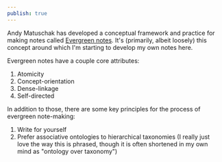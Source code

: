 ```yaml
---
publish: true
---
```

Andy Matuschak has developed a conceptual framework and practice for making notes called [Evergreen notes](https://notes.andymatuschak.org/z5E5QawiXCMbtNtupvxeoEX). It's (primarily, albeit loosely) this concept around which I'm starting to develop my own notes here. 

Evergreen notes have a couple core attributes:
1. Atomicity
2. Concept-orientation
3. Dense-linkage
4. Self-directed

In addition to those, there are some key principles for the process of evergreen note-making:
1. Write for yourself
2. Prefer associative ontologies to hierarchical taxonomies (I really just love the way this is phrased, though it is often shortened in my own mind as "ontology over taxonomy")